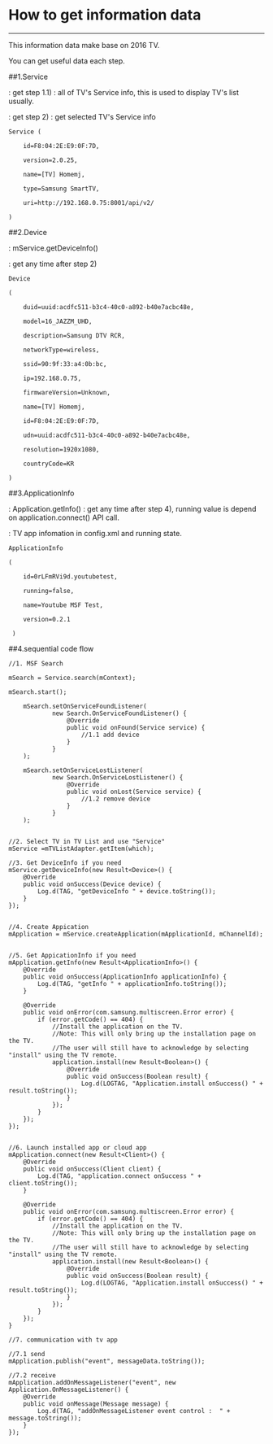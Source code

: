 # How to get information data

----------

This information data make base on 2016 TV.

You can get useful data each step.



##1.Service

:  get step 1.1) : all of TV's Service info, this is used to display TV's list usually.

:  get step 2) : get selected TV's Service info

	Service (
	
	    id=F8:04:2E:E9:0F:7D,
	
	    version=2.0.25,
	
	    name=[TV] Homemj,
	
	    type=Samsung SmartTV,
	
	    uri=http://192.168.0.75:8001/api/v2/
	
	)

 

 

##2.Device

 :  mService.getDeviceInfo()  

 :  get any time after step 2) 

	Device
	
	(    
	
	    duid=uuid:acdfc511-b3c4-40c0-a892-b40e7acbc48e,
	
	    model=16_JAZZM_UHD,     

	    description=Samsung DTV RCR,
	
	    networkType=wireless, 

	    ssid=90:9f:33:a4:0b:bc,

	    ip=192.168.0.75,
	
	    firmwareVersion=Unknown,
	
	    name=[TV] Homemj,
	
	    id=F8:04:2E:E9:0F:7D,     

	    udn=uuid:acdfc511-b3c4-40c0-a892-b40e7acbc48e,
	
	    resolution=1920x1080, 

	    countryCode=KR
	
	)

 

 

##3.ApplicationInfo

: Application.getInfo() 
: get any time after step 4), running value is depend on application.connect() API call.  

: TV app infomation in config.xml and running state.

	ApplicationInfo
	
	(    
	
	    id=0rLFmRVi9d.youtubetest,
	
	    running=false,
	
	    name=Youtube MSF Test,
	
	    version=0.2.1
	
	 )


##4.sequential code flow

	//1. MSF Search

    mSearch = Service.search(mContext);

    mSearch.start();

        mSearch.setOnServiceFoundListener(
                new Search.OnServiceFoundListener() {
                    @Override
                    public void onFound(Service service) {
                        //1.1 add device
                    }
                }
        );

        mSearch.setOnServiceLostListener(
                new Search.OnServiceLostListener() {
                    @Override
                    public void onLost(Service service) {
                        //1.2 remove device
                    }
                }
        );
 

	//2. Select TV in TV List and use "Service"
    mService =mTVListAdapter.getItem(which);

	//3. Get DeviceInfo if you need
    mService.getDeviceInfo(new Result<Device>() {
        @Override
        public void onSuccess(Device device) {
            Log.d(TAG, "getDeviceInfo " + device.toString());
        }
    });

 
	//4. Create Appication
    mApplication = mService.createApplication(mApplicationId, mChannelId);
 

	//5. Get AppicationInfo if you need
    mApplication.getInfo(new Result<ApplicationInfo>() {
        @Override
        public void onSuccess(ApplicationInfo applicationInfo) {
            Log.d(TAG, "getInfo " + applicationInfo.toString());
        }

        @Override
        public void onError(com.samsung.multiscreen.Error error) {
            if (error.getCode() == 404) {
                //Install the application on the TV. 
                //Note: This will only bring up the installation page on the TV. 
                //The user will still have to acknowledge by selecting "install" using the TV remote.
                application.install(new Result<Boolean>() {
                    @Override
                    public void onSuccess(Boolean result) {
                        Log.d(LOGTAG, "Application.install onSuccess() " + result.toString());
                    }
                });  
            }
        });
    });
 

	//6. Launch installed app or cloud app
    mApplication.connect(new Result<Client>() {
        @Override
        public void onSuccess(Client client) {
            Log.d(TAG, "application.connect onSuccess " + client.toString());
        }

        @Override
        public void onError(com.samsung.multiscreen.Error error) {
            if (error.getCode() == 404) {
                //Install the application on the TV. 
                //Note: This will only bring up the installation page on the TV. 
                //The user will still have to acknowledge by selecting "install" using the TV remote.
                application.install(new Result<Boolean>() {
                    @Override
                    public void onSuccess(Boolean result) {
                        Log.d(LOGTAG, "Application.install onSuccess() " + result.toString());
                    }
                });     
            }
        });
    } 

	//7. communication with tv app  

	//7.1 send
    mApplication.publish("event", messageData.toString());

	//7.2 receive
    mApplication.addOnMessageListener("event", new Application.OnMessageListener() {
        @Override
        public void onMessage(Message message) {
            Log.d(TAG, "addOnMessageListener event control :  " + message.toString());
        }
    });

